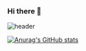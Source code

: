### Hi there 👋

![header](https://capsule-render.vercel.app/api?type=wave&color=auto&height=300&section=header&text=Seungwon%20Lee&fontSize=75)
<!--
**seungwon7934/seungwon7934** is a ✨ _special_ ✨ repository because its `README.md` (this file) appears on your GitHub profile.

Here are some ideas to get you started:

- 🔭 I’m currently working on ...
- 🌱 I’m currently learning ...
- 👯 I’m looking to collaborate on ...
- 🤔 I’m looking for help with ...
- 💬 Ask me about ...
- 📫 How to reach me: ...
- 😄 Pronouns: ...
- ⚡ Fun fact: ...
-->

[![Anurag's GitHub stats](https://github-readme-stats.vercel.app/api?username=seungwon7934)](https://github.com/anuraghazra/github-readme-stats)
